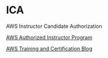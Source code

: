 # ICA

AWS Instructor Candidate Authorization

[AWS Authorized Instructor Program](https://aws.amazon.com/training/aws-authorized-instructor-program/)

[AWS Training and Certification Blog](https://aws.amazon.com/blogs/training-and-certification/)
